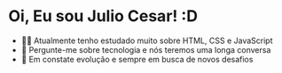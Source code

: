 # Oi, Eu sou Julio Cesar! :D

- 👨‍🎓 Atualmente tenho estudado muito sobre HTML, CSS e JavaScript
- 💬 Pergunte-me sobre tecnologia e nós teremos uma longa conversa
- 🚀 Em constate evolução e sempre em busca de novos desafios
